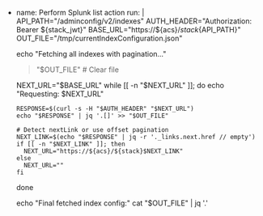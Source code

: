 - name: Perform Splunk list action
  run: |
    API_PATH="/adminconfig/v2/indexes"
    AUTH_HEADER="Authorization: Bearer ${stack_jwt}"
    BASE_URL="https://${acs}/${stack}${API_PATH}"
    OUT_FILE="/tmp/currentIndexConfiguration.json"

    echo "Fetching all indexes with pagination..."
    > "$OUT_FILE"  # Clear file

    NEXT_URL="$BASE_URL"
    while [[ -n "$NEXT_URL" ]]; do
      echo "Requesting: $NEXT_URL"

      RESPONSE=$(curl -s -H "$AUTH_HEADER" "$NEXT_URL")
      echo "$RESPONSE" | jq '.[]' >> "$OUT_FILE"

      # Detect nextLink or use offset pagination
      NEXT_LINK=$(echo "$RESPONSE" | jq -r '._links.next.href // empty')
      if [[ -n "$NEXT_LINK" ]]; then
        NEXT_URL="https://${acs}/${stack}$NEXT_LINK"
      else
        NEXT_URL=""
      fi
    done

    echo "Final fetched index config:"
    cat "$OUT_FILE" | jq '.'